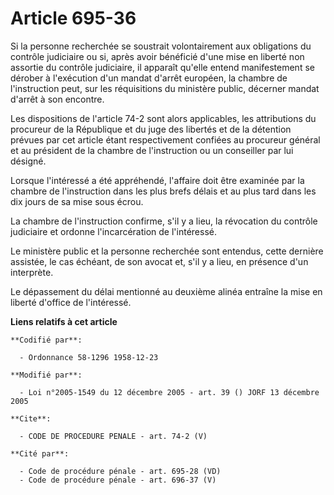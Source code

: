 # Article 695-36

Si la personne recherchée se soustrait volontairement aux obligations du contrôle judiciaire ou si, après avoir bénéficié
d'une mise en liberté non assortie du contrôle judiciaire, il apparaît qu'elle entend manifestement se dérober à l'exécution
d'un mandat d'arrêt européen, la chambre de l'instruction peut, sur les réquisitions du ministère public, décerner mandat
d'arrêt à son encontre.

Les dispositions de l'article 74-2 sont alors applicables, les attributions du procureur de la République et du juge des
libertés et de la détention prévues par cet article étant respectivement confiées au procureur général et au président de la
chambre de l'instruction ou un conseiller par lui désigné.

Lorsque l'intéressé a été appréhendé, l'affaire doit être examinée par la chambre de l'instruction dans les plus brefs délais
et au plus tard dans les dix jours de sa mise sous écrou.

La chambre de l'instruction confirme, s'il y a lieu, la révocation du contrôle judiciaire et ordonne l'incarcération de
l'intéressé.

Le ministère public et la personne recherchée sont entendus, cette dernière assistée, le cas échéant, de son avocat et, s'il
y a lieu, en présence d'un interprète.

Le dépassement du délai mentionné au deuxième alinéa entraîne la mise en liberté d'office de l'intéressé.

**Liens relatifs à cet article**

	**Codifié par**:

	  - Ordonnance 58-1296 1958-12-23

	**Modifié par**:

	  - Loi n°2005-1549 du 12 décembre 2005 - art. 39 () JORF 13 décembre 2005

	**Cite**:

	  - CODE DE PROCEDURE PENALE - art. 74-2 (V)

	**Cité par**:

	  - Code de procédure pénale - art. 695-28 (VD)
	  - Code de procédure pénale - art. 696-37 (V)
